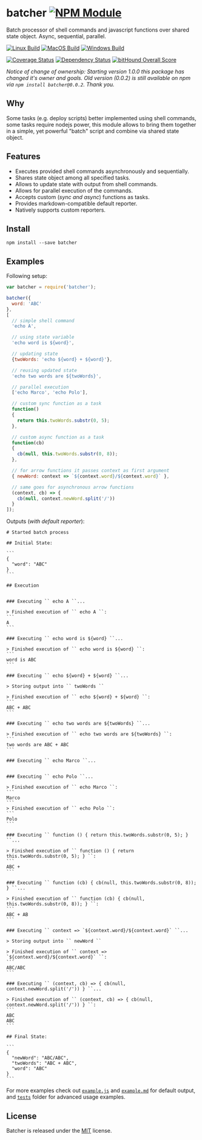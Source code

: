 # batcher [![NPM Module](https://img.shields.io/npm/v/batcher.svg?style=flat)](https://www.npmjs.com/package/batcher)

Batch processor of shell commands and javascript functions over shared state object. Async, sequential, parallel.

[![Linux Build](https://img.shields.io/travis/alexindigo/batcher/master.svg?label=linux:4.x-8.x&style=flat)](https://travis-ci.org/alexindigo/batcher)
[![MacOS Build](https://img.shields.io/travis/alexindigo/batcher/master.svg?label=macos:4.x-8.x&style=flat)](https://travis-ci.org/alexindigo/batcher)
[![Windows Build](https://img.shields.io/appveyor/ci/alexindigo/batcher/master.svg?label=windows:4.x-8.x&style=flat)](https://ci.appveyor.com/project/alexindigo/batcher)

[![Coverage Status](https://img.shields.io/coveralls/alexindigo/batcher/master.svg?style=flat)](https://coveralls.io/github/alexindigo/batcher?branch=master)
[![Dependency Status](https://img.shields.io/david/alexindigo/batcher/master.svg?style=flat)](https://david-dm.org/alexindigo/batcher)
[![bitHound Overall Score](https://www.bithound.io/github/alexindigo/batcher/badges/score.svg)](https://www.bithound.io/github/alexindigo/batcher)

*Notice of change of ownership: Starting version 1.0.0 this package has changed it's owner and goals. Old version (0.0.2) is still available on npm via `npm install batcher@0.0.2`. Thank you.*

## Why

Some tasks (e.g. deploy scripts) better implemented using shell commands, some tasks require nodejs power, this module allows to bring them together in a simple, yet powerful "batch" script and combine via shared state object.

## Features

- Executes provided shell commands asynchronously and sequentially.
- Shares state object among all specified tasks.
- Allows to update state with output from shell commands.
- Allows for parallel execution of the commands.
- Accepts custom (*sync and async*) functions as tasks.
- Provides markdown-compatible default reporter.
- Natively supports custom reporters.

## Install

```
npm install --save batcher
```

## Examples

Following setup:

```javascript
var batcher = require('batcher');

batcher({
  word: 'ABC'
},
[
  // simple shell command
  'echo A',

  // using state variable
  'echo word is ${word}',

  // updating state
  {twoWords: 'echo ${word} + ${word}'},

  // reusing updated state
  'echo two words are ${twoWords}',

  // parallel execution
  ['echo Marco', 'echo Polo'],

  // custom sync function as a task
  function()
  {
    return this.twoWords.substr(0, 5);
  },

  // custom async function as a task
  function(cb)
  {
    cb(null, this.twoWords.substr(0, 8));
  },

  // for arrow functions it passes context as first argument
  { newWord: context => `${context.word}/${context.word}` },

  // same goes for asynchronous arrow functions
  (context, cb) => {
    cb(null, context.newWord.split('/'))
  }
]);
```

Outputs (*with default reporter*):

    # Started batch process

    ## Initial State:

    ```
    {
      "word": "ABC"
    }
    ```

    ## Execution


    ### Executing `` echo A ``...

    > Finished execution of `` echo A ``:
    ```
    A
    ```

    ### Executing `` echo word is ${word} ``...

    > Finished execution of `` echo word is ${word} ``:
    ```
    word is ABC
    ```

    ### Executing `` echo ${word} + ${word} ``...

    > Storing output into `` twoWords ``

    > Finished execution of `` echo ${word} + ${word} ``:
    ```
    ABC + ABC
    ```

    ### Executing `` echo two words are ${twoWords} ``...

    > Finished execution of `` echo two words are ${twoWords} ``:
    ```
    two words are ABC + ABC
    ```

    ### Executing `` echo Marco ``...


    ### Executing `` echo Polo ``...

    > Finished execution of `` echo Marco ``:
    ```
    Marco
    ```
    > Finished execution of `` echo Polo ``:
    ```
    Polo
    ```

    ### Executing `` function () { return this.twoWords.substr(0, 5); } ``...

    > Finished execution of `` function () { return this.twoWords.substr(0, 5); } ``:
    ```
    ABC +
    ```

    ### Executing `` function (cb) { cb(null, this.twoWords.substr(0, 8)); } ``...

    > Finished execution of `` function (cb) { cb(null, this.twoWords.substr(0, 8)); } ``:
    ```
    ABC + AB
    ```

    ### Executing `` context => `${context.word}/${context.word}` ``...

    > Storing output into `` newWord ``

    > Finished execution of `` context => `${context.word}/${context.word}` ``:
    ```
    ABC/ABC
    ```

    ### Executing `` (context, cb) => { cb(null, context.newWord.split('/')) } ``...

    > Finished execution of `` (context, cb) => { cb(null, context.newWord.split('/')) } ``:
    ```
    ABC
    ABC
    ```

    ## Final State:

    ```
    {
      "newWord": "ABC/ABC",
      "twoWords": "ABC + ABC",
      "word": "ABC"
    }
    ```



For more examples check out [`example.js`](example.js) and [`example.md`](example.md) for default output,
and [`tests`](tests) folder for advanced usage examples.

## License

Batcher is released under the [MIT](LICENSE) license.
